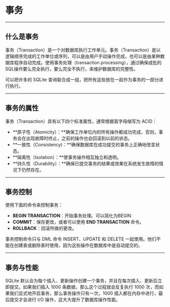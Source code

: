 # 事务

---
## 什么是事务

事务（Transaction）是一个对数据库执行工作单元。事务（Transaction）是以逻辑顺序完成的工作单位或序列，可以是由用户手动操作完成，也可以是由某种数据库程序自动完成。使用事务处理（transaction processing），通过确保成批的SQL操作要么完全执行，要么完全不执行，来维护数据库的完整性。

可以把许多的 SQLite 查询联合成一组，把所有这些放在一起作为事务的一部分进行执行。

---
## 事务的属性

事务（Transaction）具有以下四个标准属性，通常根据首字母缩写为 ACID：

*   **原子性（Atomicity）：**确保工作单位内的所有操作都成功完成，否则，事务会在出现故障时终止，之前的操作也会回滚到以前的状态。
*   **一致性（Consistency)：**确保数据库在成功提交的事务上正确地改变状态。
*   **隔离性（Isolation）：**使事务操作相互独立和透明。
*   **持久性（Durability）：**确保已提交事务的结果或效果在系统发生故障的情况下仍然存在。

---
## 事务控制

使用下面的命令来控制事务：

*   **BEGIN TRANSACTION**：开始事务处理。可以简化为BEGIN
*   **COMMIT**：保存更改，或者可以使用 **END TRANSACTION** 命令。
*   **ROLLBACK**：回滚所做的更改。

事务控制命令只与 DML 命令 INSERT、UPDATE 和 DELETE 一起使用。他们不能在创建表或删除表时使用，因为这些操作在数据库中是自动提交的。

---
## 事务与性能

SQLite 默认会为每个插入、更新操作创建一个事务，并且在每次插入、更新后立即提交。如果我们插入 1000 条数据，那么这个过程就会反复执行 1000 次，而如果我们显式地开启事务，那么事务操作只有一次，1000 插入都在内存中进行，最后提交才会进行 I/O 操作，这大大提升了数据库操作性能。